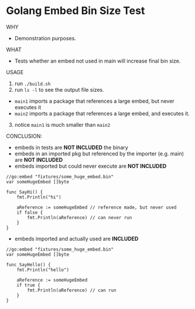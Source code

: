 # Golang Embed Bin Size Test

WHY
* Demonstration purposes.

WHAT
* Tests whether an embed not used in main will increase final bin size.

USAGE
1. run `./build.sh`
2. run `ls -l` to see the output file sizes. 
* `main1` imports a package that references a large embed, but never executes it
* `main2` imports a package that references a large embed, and executes it.
3. notice `main1` is much smaller than `main2`

CONCLUSION: 
* embeds in tests are **NOT INCLUDED** the binary
* embeds in an imported pkg but referenced by the importer (e.g. main) are **NOT INCLUDED**
* embeds imported but could never execute are **NOT INCLUDED**

```
//go:embed "fixtures/some_huge_embed.bin"
var someHugeEmbed []byte

func SayHi() {
	fmt.Println("hi")

	aReference := someHugeEmbed // reference made, but never used
	if false {
		fmt.Println(aReference) // can never run
	}
}
```

* embeds imported and actually used are **INCLUDED**

```
//go:embed "fixtures/some_huge_embed.bin"
var someHugeEmbed []byte

func SayHello() {
	fmt.Println("hello")

	aReference := someHugeEmbed
	if true {
		fmt.Println(aReference) // can run
	}
}
```

